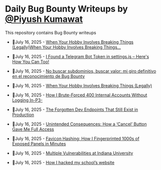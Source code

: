 # Daily Bug Bounty Writeups by [@Piyush Kumawat](https://twitter.com/piyush_supiy) 
This repository contains Bug Bounty writeups

<!-- BLOG-POST-LIST:START -->
 - 💯July 16, 2025 - [When Your Hobby Involves Breaking Things &lpar;Legally&rpar;When Your Hobby Involves Breaking Things…](https://medium.com/@nonameshahid/when-your-hobby-involves-breaking-things-legally-when-your-hobby-involves-breaking-things-c7bbd233d50d?source=rss------bug_bounty-5) 

 - 💯July 16, 2025 - [I Found a Telegram Bot Token in settings.js – Here&#39;s How You Can Too!](https://levi4.medium.com/i-found-a-telegram-bot-token-in-settings-js-heres-how-you-can-too-f5ad8aee5944?source=rss------bug_bounty-5) 

 - 💯July 16, 2025 - [No buscar subdominios, buscar valor: mi giro definitivo en el reconocimiento de Bug Bounty](https://gorkaaa.medium.com/no-buscar-subdominios-buscar-valor-mi-giro-definitivo-en-el-reconocimiento-de-bug-bounty-cce16f53c843?source=rss------bug_bounty-5) 

 - 💯July 16, 2025 - [When Your Hobby Involves Breaking Things &lpar;Legally&rpar;](https://medium.com/@nonameshahid/when-your-hobby-involves-breaking-things-legally-5c65da19c7de?source=rss------bug_bounty-5) 

 - 💯July 16, 2025 - [How I Brute-Forced 400 Internal Accounts Without Logging In-P3-](https://medium.com/@hacker_space11/how-i-brute-forced-400-internal-accounts-without-logging-in-p3-5d90aa7a703c?source=rss------bug_bounty-5) 

 - 💯July 16, 2025 - [The Forgotten Dev Endpoints That Still Exist in Production](https://medium.com/@narendarlb123/the-forgotten-dev-endpoints-that-still-exist-in-production-6cc918a0339d?source=rss------bug_bounty-5) 

 - 💯July 16, 2025 - [Unintended Consequences: How a ‘Cancel’ Button Gave Me Full Access](https://medium.com/@narendarlb123/unintended-consequences-how-a-cancel-button-gave-me-full-access-375c795ed59c?source=rss------bug_bounty-5) 

 - 💯July 16, 2025 - [Favicon Hashing: How I Fingerprinted 1000s of Exposed Panels in Minutes](https://medium.com/@narendarlb123/favicon-hashing-how-i-fingerprinted-1000s-of-exposed-panels-in-minutes-bbeb5bf47a17?source=rss------bug_bounty-5) 

 - 💯July 16, 2025 - [Multiple Vulnerabilities at Indiana University](https://cybersecuritywriteups.com/multiple-vulnerabilities-at-indiana-university-4c324afe6bbf?source=rss------bug_bounty-5) 

 - 💯July 16, 2025 - [How I hacked my school’s website](https://medium.com/@faav/how-i-hacked-my-schools-website-79d3a7444714?source=rss------bug_bounty-5) 
<!-- BLOG-POST-LIST:END -->
